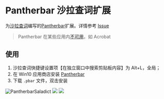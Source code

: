 #  Pantherbar 沙拉查词扩展

为[沙拉查词](https://saladict.crimx.com/)编写的[Pantherbar](https://pantherbar-app.com/)扩展。详情参考 [Issue](https://github.com/crimx/ext-saladict/issues/605)

> Pantherbar 在某些应用内[不可用](https://pantherbar-app.com/help)，如 Acrobat

## 使用

1. 沙拉查词快捷键设置项【在独立窗口中搜索剪贴板内容】为 Alt+L，全局；
2. 在 Win10 应用商店安装 [Pantherbar](https://www.microsoft.com/zh-cn/p/pantherbar/9npz2tvkjvt7?rtc=1&activetab=pivot:overviewtab)
3. 下载 `.pbar` 文件，双击安装

![PantherbarSaladict](/image/PantherbarSaladict.gif)
![](/image/Segment.jpg)
![](/image/Select.jpg)